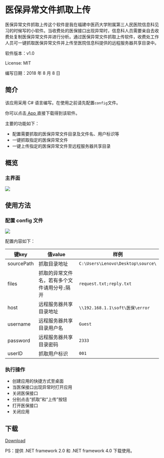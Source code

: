 # 医保异常文件抓取上传

医保异常文件抓取上传这个软件是我在福建中医药大学附属第三人民医院信息科见习的时候写的小软件。当收费处的医保接口出现异常时，信息科人员需要亲自去收费处复制医保异常文件并进行分析。通过医保异常文件抓取上传软件，收费处工作人员可一键抓取医保异常文件并上传至医院信息科提供的远程服务器共享目录中。

软件版本：v1.0

License: MIT

编写日期：2018 年 8 月 8 日

## 简介
该应用采用 C# 语言编写。在使用之前请先配置`config`文件。

你可以点击[ App ](https://github.com/jl223vy/miefcnu/raw/master/App/CatchnUpload-v1.0.zip) 直接下载得到该软件。

主要的功能如下：

- 配置需要抓取的医保异常文件目录及文件名、用户标识等
- 一键抓取指定的医保异常文件
- 一键上传指定的医保异常文件至远程服务器共享目录

## 概览

### 主界面
![](https://github.com/jl223vy/miefcnu/raw/master/Img/mainPage.jpg)


## 使用方法

### 配置 config 文件
![](https://github.com/jl223vy/miefcnu/raw/master/Img/configPage.jpg)

配置内容如下：

|键key|值value|样例|
|---|---|---|
|sourcePath|抓取目录地址|`C:\Users\Lenovo\Desktop\source\`|
|files|抓取的异常文件名，若有多个文件请用分号`;`隔开|`request.txt;reply.txt`|
|host|远程服务器共享目录地址|`\\192.168.1.1\soft\医保\error`|
|username|远程服务器共享目录用户名|`Guest`|
|password|远程服务器共享目录密码|`2333`|
|userID|抓取用户标识|`001`|

### 执行操作

- 创建应用的快捷方式至桌面
- 当医保接口出现异常时打开应用
- 关闭医保接口
- 分别点击“抓取”和“上传”按钮
- 打开医保接口
- 关闭应用


## 下载

[Download](https://github.com/jl223vy/Helper_for_CommissaryInChargeOfStudies/raw/master/%E5%AD%A6%E5%A7%94%E5%8A%A9%E6%89%8BV1.2.zip)

PS：提供 .NET framework 2.0 和 .NET framework 4.0 下载使用。

